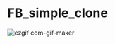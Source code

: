 # FB_simple_clone

![ezgif com-gif-maker](https://user-images.githubusercontent.com/28768031/200418585-5f10fa86-f315-403d-9c33-599dd77e2c80.gif)
